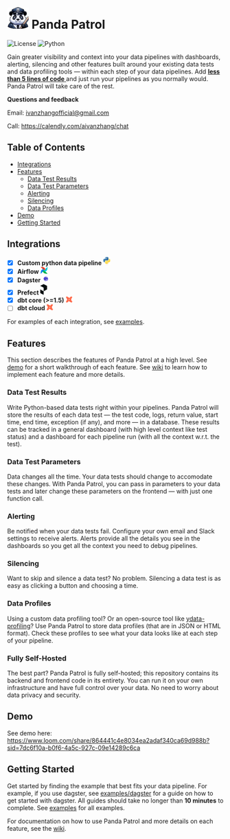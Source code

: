 # <img src="panda-patrol.png" alt="Panda Patrol" width="50"/> Panda Patrol
![License](https://img.shields.io/badge/license-MIT-blue.svg) ![Python](https://img.shields.io/badge/python-3.8-blue.svg) 

Gain greater visibility and context into your data pipelines with dashboards, alerting, silencing and other features built around your existing data tests and data profiling tools — within each step of your data pipelines. Add <ins> **less than 5 lines of code** </ins> and just run your pipelines as you normally would. Panda Patrol will take care of the rest.

**Questions and feedback** 

Email: ivanzhangofficial@gmail.com

Call: https://calendly.com/aivanzhang/chat

## Table of Contents
- [Integrations](#integrations)
- [Features](#features)
    - [Data Test Results](#storing-data-test-results)
    - [Data Test Parameters](#data-test-parameters)
    - [Alerting](#alerting)
    - [Silencing](#silencing)
    - [Data Profiles](#data-profiles)
- [Demo](#demo)
- [Getting Started](#getting-started)

## Integrations
- [x] **Custom python data pipeline** <img src="python.svg" alt="python" width="16"/>
- [x] **Airflow** <img src="airflow.png" alt="airflow" width="16"/>
- [x] **Dagster** <img src="dagster.png" alt="dagster" width="16"/>
- [x] **Prefect** <img src="prefect.png" alt="prefect" width="16"/>
- [x] **dbt core (>=1.5)** <img src="dbt.png" alt="dbt-core" width="16"/>
- [ ] **dbt cloud** <img src="dbt.png" alt="dbt-cloud" width="16"/>

For examples of each integration, see [examples](examples).

## Features
This section describes the features of Panda Patrol at a high level. See [demo](#demo) for a short walkthrough of each feature. See [wiki](https://github.com/aivanzhang/panda_patrol/wiki) to learn how to implement each feature and more details.

### Data Test Results
Write Python-based data tests right within your pipelines. Panda Patrol will store the results of each data test — the test code, logs, return value, start time, end time, exception (if any), and more — in a database. These results can be tracked in a general dashboard (with high level context like test status) and a dashboard for each pipeline run (with all the context w.r.t. the test).

### Data Test Parameters
Data changes all the time. Your data tests should change to accomodate these changes. With Panda Patrol, you can pass in parameters to your data tests and later change these parameters on the frontend — with just one function call.

### Alerting
Be notified when your data tests fail. Configure your own email and Slack settings to receive alerts. Alerts provide all the details you see in the dashboards so you get all the context you need to debug pipelines.

### Silencing
Want to skip and silence a data test? No problem. Silencing a data test is as easy as clicking a button and choosing a time.

### Data Profiles
Using a custom data profiling tool? Or an open-source tool like [ydata-profiling](https://github.com/ydataai/ydata-profiling)? Use Panda Patrol to store data profiles (that are in JSON or HTML format). Check these profiles to see what your data looks like at each step of your pipeline.

### Fully Self-Hosted
The best part? Panda Patrol is fully self-hosted; this repository contains its backend and frontend code in its entirety. You can run it on your own infrastructure and have full control over your data. No need to worry about data privacy and security.

## Demo
See demo here: https://www.loom.com/share/864441c4e8034ea2adaf340ca69d988b?sid=7dc6f10a-b0f6-4a5c-927c-09e14289c6ca

## Getting Started
Get started by finding the example that best fits your data pipeline. For example, if you use dagster, see [examples/dagster](examples/dagster) for a guide on how to get started with dagster. All guides should take no longer than **10 minutes** to complete. See [examples](examples) for all examples.

For documentation on how to use Panda Patrol and more details on each feature, see the [wiki](https://github.com/aivanzhang/panda_patrol/wiki).
